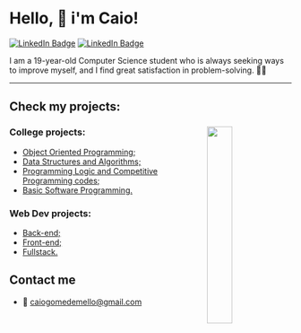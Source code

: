 # Hello, 🤝 i'm Caio!

[![LinkedIn Badge](https://img.shields.io/badge/LinkedIn-0077B5?style=for-the-badge&logo=linkedin&logoColor=white&link=https://www.linkedin.com/in/caiogmello)](https://www.linkedin.com/in/caiogmello/)
[![LinkedIn Badge](https://img.shields.io/badge/Instagram-E4405F?style=for-the-badge&logo=instagram&logoColor=white&link=https://instagram.com/caiomellog)](https://instagram.com/caiomellog)

I am a 19-year-old Computer Science student who is always seeking ways to improve myself, and I find great satisfaction in problem-solving. 💪🏻

---
## Check my projects:
<div >
    <div>
        <img align="right"width="30%"src="https://github-readme-stats.vercel.app/api/top-langs/?username=caiogmello&layout=donut-vertical&title_color=fff&hide=css,javascript&text_color=f8f8f2&bg_color=000" />
    </div>
    <div>
        <h3>College projects:</h3>
        <ul>
            <li><a href="https://github.com/stars/caiogmello/lists/object-oriented-programming">Object Oriented Programming;</a></li>
            <li><a href="https://github.com/stars/caiogmello/lists/data-structures-and-algorithms-works">Data Structures and Algorithms;</a></li>
            <li><a href="https://github.com/stars/caiogmello/lists/programming-logic-codes">Programming Logic and Competitive Programming codes;</a></li>
            <li><a href="https://github.com/stars/caiogmello/lists/programming-logic-codes">Basic Software Programming.</a></li>
        </ul>
        <h3>Web Dev projects:</h3>
        <ul>
            <li><a href="https://github.com/stars/caiogmello/lists/back-end">Back-end;</a></li>
            <li><a href="https://github.com/stars/caiogmello/lists/front-end">Front-end;</a></li>
            <li><a href="https://github.com/stars/caiogmello/lists/fullstack">Fullstack.</a></li>
        </ul>
    </div>

</div>


## Contact me 
- 📧 caiogomedemello@gmail.com

